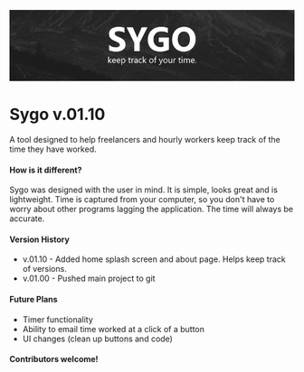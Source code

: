 ![Sygo](https://raw.githubusercontent.com/HarrisonPortwood/sygo/master/sygowrap.png "Sygo. Keep track of your time.")
# Sygo v.01.10
A tool designed to help freelancers and hourly workers keep track of the time they have worked.
#### How is it different?
Sygo was designed with the user in mind. It is simple, looks great and is lightweight. Time is captured from your computer, so you don't have to worry about other programs lagging the application. The time will always be accurate.

#### Version History
- v.01.10 - Added home splash screen and about page. Helps keep track of versions.
- v.01.00 - Pushed main project to git

#### Future Plans
- Timer functionality
- Ability to email time worked at a click of a button
- UI changes (clean up buttons and code)
#### Contributors welcome!
